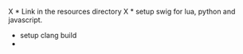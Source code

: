 X * Link in the resources directory
X * setup swig for lua, python and javascript.
* setup clang build
*


